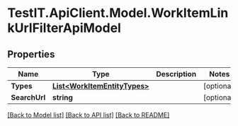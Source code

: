 # TestIT.ApiClient.Model.WorkItemLinkUrlFilterApiModel

## Properties

Name | Type | Description | Notes
------------ | ------------- | ------------- | -------------
**Types** | [**List&lt;WorkItemEntityTypes&gt;**](WorkItemEntityTypes.md) |  | [optional] 
**SearchUrl** | **string** |  | [optional] 

[[Back to Model list]](../README.md#documentation-for-models) [[Back to API list]](../README.md#documentation-for-api-endpoints) [[Back to README]](../README.md)

